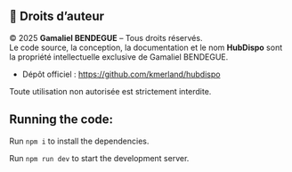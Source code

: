 ## 📄 Droits d’auteur

© 2025 **Gamaliel BENDEGUE** – Tous droits réservés.  
Le code source, la conception, la documentation et le nom **HubDispo** sont la propriété intellectuelle exclusive de Gamaliel BENDEGUE.

- Dépôt officiel : https://github.com/kmerland/hubdispo  

Toute utilisation non autorisée est strictement interdite.

 ## Running the code:

  Run `npm i` to install the dependencies.

  Run `npm run dev` to start the development server.
